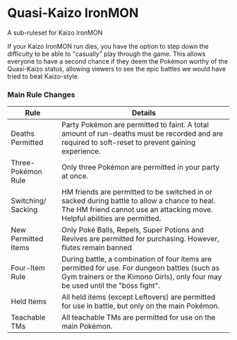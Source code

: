 # Quasi-Kaizo IronMON
A sub-ruleset for Kaizo IronMON

If your Kaizo IronMON run dies, you have the option to step down the difficulty to be able to "casually" play through the game. This allows everyone to have a second chance if they deem the Pokémon worthy of the Quasi-Kaizo status, allowing viewers to see the epic battles we would have tried to beat Kaizo-style.

### Main Rule Changes
| Rule                        | Details                                                                                                                                                                                      |
|-----------------------------|----------------------------------------------------------------------------------------------------------------------------------------------------------------------------------------------|
| Deaths Permitted            | Party Pokémon are permitted to faint. A total amount of run-deaths must be recorded and are required to soft-reset to prevent gaining experience.                                            |
| Three-Pokémon Rule          | Only three Pokémon are permitted in your party at once.                                                                                                                                      |
| Switching/ Sacking          | HM friends are permitted to be switched in or sacked during battle to allow a chance to heal. The HM friend cannot use an attacking move. Helpful abilities are permitted.                   |
| New Permitted Items         | Only Poké Balls, Repels, Super Potions and Revives are permitted for purchasing. However, flutes remain banned                                                                               |
| Four-Item Rule              | During battle, a combination of four items are permitted for use. For dungeon battles (such as Gym trainers or the Kimono Girls), only four may be used until the "boss fight".              |
| Held Items                  | All held items (except Leftovers) are permitted for use in battle, but only on the main Pokémon.                                                                                             |
| Teachable TMs               | All teachable TMs are permitted for use on the main Pokémon.                                                                                                                                 |
